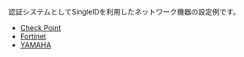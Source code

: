 認証システムとしてSingleIDを利用したネットワーク機器の設定例です。

* [Check Point](./checkpoint/)
* [Fortinet](./fortinet/)
* [YAMAHA](./yamaha/)